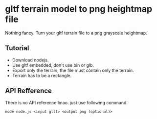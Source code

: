# gltf terrain model to png heightmap file

Nothing fancy. Turn your gltf terrain file to a png grayscale heightmap.

## Tutorial
- Download nodejs.
- Use gltf embedded, don't use bin or glb.
- Export only the terrain; the file must contain only the terrain.
- Terrain has to be a rectangle.

## API Refference
There is no API reference lmao. just use following command.
```
node node.js <input gltf> <output png (optional)>
```
